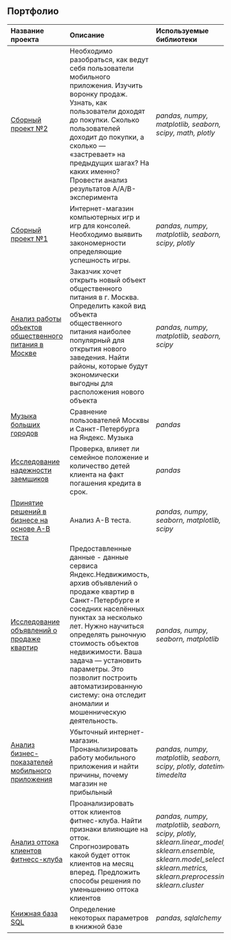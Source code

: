 ## Портфолио


| Название проекта | Описание | Используемые библиотеки | 
| :---------------------- | :---------------------- | :---------------------- |
| [Сборный проект №2](food_data) | Необходимо разобраться, как ведут себя пользователи мобильного приложения. Изучить воронку продаж. Узнать, как пользователи доходят до покупки. Сколько пользователей доходит до покупки, а сколько — «застревает» на предыдущих шагах? На каких именно? Провести анализ результатов A/A/B-эксперимента| *pandas, numpy, matplotlib, seaborn, scipy, math, plotly*|
| [Сборный проект №1](game_data) | Интернет-магазин компьютерных игр и игр для консолей. Необходимо выявить закономерности определяющие успешность игры. | *pandas, numpy, matplotlib, seaborn, scipy, plotly*|
| [Анализ работы объектов общественного питания в Москве](restor_data) | Заказчик хочет открыть новый объект общественного питания в г. Москва. Определить какой вид объекта общественного питания наиболее популярный для открытия нового заведения. Найти районы, которые будут экономически выгодны для расположения нового объекта| *pandas, numpy, matplotlib, seaborn, scipy*|
| [Музыка больших городов](big_city_music) | Сравнение пользователей Москвы и Санкт-Петербурга на Яндекс. Музыка|*pandas*|
| [Исследование надежности заемщиков](credit_data) | Проверка, влияет ли семейное положение и количество детей клиента на факт погашения кредита в срок.|*pandas*|
| [Принятие решений в бизнесе на основе А-В теста](A-B_test) | Анализ  А-В теста.|*pandas, numpy, seaborn, matplotlib, scipy*|
| [ Исследование объявлений о продаже квартир](flat_data) | Предоставленные данные - данные сервиса Яндекc.Недвижимость, архив объявлений о продаже квартир в Санкт-Петербурге и соседних населённых пунктах за несколько лет. Нужно научиться определять рыночную стоимость объектов недвижимости. Ваша задача — установить параметры. Это позволит построить автоматизированную систему: она отследит аномалии и мошенническую деятельность.|*pandas, numpy, seaborn, matplotlib*|
| [Анализ бизнес-показателей мобильного приложения](unit_economy) |Убыточный интернет-магазин. Пронанализировать работу мобильного приложения и найти причины, почему магазин не прибыльный|*pandas, numpy, matplotlib, seaborn, scipy, plotly, datetime, timedelta*|
| [Анализ оттока клиентов фитнесс-клуба](ml_project) |Проанализировать отток клиентов фитнес-клуба. Найти признаки влияющие на отток. Спрогнозировать какой будет отток клиентов на месяц вперед. Предложить способы решения по уменьшению оттока клиентов|*pandas, numpy, matplotlib, seaborn, scipy, plotly, sklearn.linear_model, sklearn.ensemble, sklearn.model_selection, sklearn.metrics, sklearn.preprocessing, sklearn.cluster*|
| [Книжная база SQL](sql) |Определение некоторых параметров в книжной базе|*pandas, sqlalchemy*|





